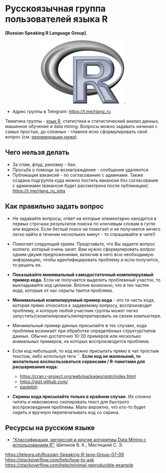 # Русскоязычная группа пользователей языка R   
**[Russian Speaking R Language Group]**. 

<p align="center">
<img src = "./R_logo.png" width=270>. 
</p>

- Адрес группы в Telegram: https://t.me/rlang_ru  

Тематика группы - [язык R](https://www.r-project.org), статистика и статистический анализ данных, машинное обучение и data mining. Вопросы можно задавать начиная с самых простых, до сложных - главное ясно сформулировать свой вопрос (см. [рекомендации ниже](https://github.com/r-lang-group-ru/group-rules/blob/master/README.md#как-правильно-задать-вопрос)).

## Чего нельзя делать

- За спам, флуд, рекламу - бан. 
- Просьба о помощи за вознаграждение - сообщения удаляются.
- Публикация вакансий - по согласованию с админами. Также создана подгруппа куда можно постить вакансии без согласования с админиами (вакансия будет рассмотрена после публикации): https://t.me/rlang_ru_jobs

## Как правильно задать вопрос

- Не задавайте вопросы, ответ на которые элементарно находится в первых строчках результатов поиска по ключевым словам в гугле или яндексе. Если беглый поиск не помогает и не получается ничего легко найти в течении нескольких минут - то спрашивайте в чате!)

- Помогает следующий прием. Представьте, что Вы задаете вопрос коллеге, который очень занят. Вам нужно сформулировать вопрос одним-двумя предложениями, включив в него всю необходимую информацию, чтобы идентифицировать проблему и если получится, то решить ее. 

- **Показывайте минимальный самодостаточный компилируемый пример кода.** Если не получается выделить проблемный участок, то выкладывайте код целиком. Вполне возможно, что в тех частях кода, которые от нас скрыты таится проблема.

- **Минимальный компилируемый пример кода** - это та часть кода, которая прямо относится к задавемому вопросу, воспроизводит проблему, и которую любой участник группы может легко запустить/скомпилировать/интерпретировать на своем компьютере.

- Минимальный пример данных присылайте в тех случаях, кода проблема возникает при обработке определённых структур/типов данных. Обычно достаточно 10-20 примеров или несколько анамальных примеров, на которых воспроизводится проблема.

- Если код небольшой, то код можно присылать прямо в чат простым текстом, либо используя теги ``.  **Если код не маленький, то желательно воспосльзоваться сервисами / R-пакетами для расшаривания кода:**

    - https://cran.r-project.org/web/packages/gistr/index.html
    - https://gist.github.com/
    - [pastebin](https://github.com/hrbrmstr/pastebin)

- **Скрины кода присылайте только в крайнем случае.** Их сложно читать и невозможно скопировать текст для быстрого воспроизведения проблемы. Мало вероятно, что кто-то будет сидеть и вручную перепечатывать код со скрина. 


## Ресурсы на русском языке

- ["Классификация, регрессия и другие алгоритмы Data Mining с использованием R"](https://ranalytics.github.io/data-mining/index.html), Шитиков В. К., Мастицкий С. Э.

https://telegra.ph/Russian-Speaking-R-lang-Group-07-09  
https://stackoverflow.com/help/how-to-ask  
https://stackoverflow.com/help/minimal-reproducible-example  

